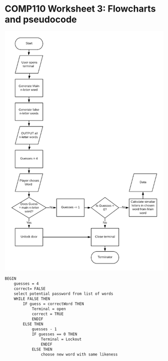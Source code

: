 # COMP110 Worksheet 3: Flowcharts and pseudocode

![Flowchart](Images/pseudocode.png)

```
BEGIN
	guesses = 4
	correct= FALSE
	select potential password from list of words
	WHILE FALSE THEN
		IF guess = correctWord THEN
			Terminal = open
			correct = TRUE
			ENDIF
		ELSE THEN
			guesses - 1
			IF guesses == 0 THEN
				Terminal = Lockout
				ENDIF
			ELSE THEN
				choose new word with same likeness 
				
```
